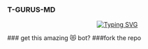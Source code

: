 ### T-GURUS-MD
<p align="center">
<p align="center">
  <a href="https://git.io/typing-svg"><img src="https://readme-typing-svg.demolab.com?font=EB+Garamond&weight=800&size=28&duration=4000&pause=1000&random=false&width=435&lines=+•T-GURUS-MD;MULTI-DEVICE+WHATSAPP+BOT;DEVELOPED+BY+Vinnie+Tech;RELEASED+DATE+22%2F7%2F2024." alt="Typing SVG" /></a>
 </p>
 ### get this amazing 😻 bot?
 ###fork the repo
